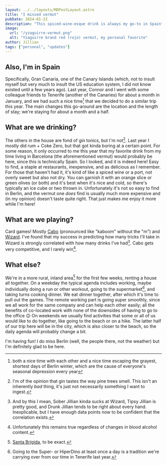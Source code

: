 ```yaml
---
layout: ../../layouts/MDPostLayout.astro
title: "I missed vermut"
pubDate: 2024-01-22
description: "This spiced-wine-esque drink is always my go-to in Spain"
image:
  url: "/yzaguirre-vermut.png"
  alt: "Yzaguirre brand red (rojo) vermut, my personal favorite"
author: Jillian
tags: ["personal", "updates"]
---
```


## Also, I'm in Spain 

Specifically, Gran Canaria, one of the Canary Islands (which, not to insult myself but very much to insult the US education system, I did not know existed until a few years ago). Last year, Connor and I went with some colleague friends to Tenerife (another of the Canaries) for about a month in January, and we had such a nice time[^1] that we decided to do a similar trip this year. The main changes this go-around are the location and the length of stay; we're staying for about a month and a half.

## What are we drinking?

The others in the house are fond of gin tonics, but I'm not[^2]. Last year I mostly did rum + Coke Zero, but that got kinda boring at a certain point. For some reason, it only occurred to me this year that my favorite drink from my time living in Barcelona (the aforementioned vermut) would probably be here, since this is technically Spain. So I looked, and it is indeed here! Easy to find, a staple at restaurants, inexpensive, and as delicious as I remember. For those that haven't had it, it's kind of like a spiced wine or a port, not overly sweet but also not dry. You can garnish it with an orange slice or green olives (or both) and it's best when it's nice and cold, so there's typically an ice cube or two thrown in. Unfortunately it's not so easy to find in Berlin, and the vermut one _does_ find is usually much more expensive and (in my opinion) doesn't taste quite right. That just makes me enjoy it more while I'm here!

## What are we playing?

Card games! Mostly [Cabo](https://en.wikipedia.org/wiki/Cabo_(game)) (pronounced like "kaboom" without the "m") and [Wizard](https://en.wikipedia.org/wiki/Wizard_(card_game)). I've found that my success in predicting how many tricks I'll take in Wizard is strongly correlated with how many drinks I've had[^3]. Cabo gets very competitive, and I rarely win[^4]. 

## What else?

We're in a more rural, inland area[^5] for the first few weeks, renting a house all together. On a weekday the typical agenda includes working, maybe individually doing a run or other workout, going to the supermarket[^6], and taking turns cooking dinner. We eat dinner together, after which it's time to pull out the games. The remote working part is going super smoothly, since we all work for the same company and can help each other easily; all the benefits of co-located work with none of the downsides of having to go to the office 😉 On weekends we usually find activities that some or all of us would like to do together, like going to the beach or on a hike. The latter half of our trip here will be in the city, which is also closer to the beach, so the daily agenda will probably change a bit.

I'm having fun! I do miss Berlin (well, the people there, not the weather) but I'm definitely glad to be here.

[^1]: both a nice time with each other and a nice time escaping the grayest, shortest days of Berlin winter, which are the cause of everyone's seasonal depression every year

[^2]: I'm of the opinion that gin tastes the way pine trees smell. This isn't an inherently _bad_ thing, it's just not necessarily something I want to ingest.

[^3]: And by this I mean, Sober Jillian kinda sucks at Wizard, Tipsy Jillian is pretty good, and Drunk Jillian tends to be right about every hand. Inexplicable, but I have enough data points now to be confident that the correlation exists. 

[^4]: Unfortunately this remains true regardless of changes in blood alcohol content.

[^5]: [Santa Brígida](https://www.google.com/maps/place/Sta+Br%C3%ADgida,+Las+Palmas/@28.0343027,-15.502291,16z/data=!3m1!4b1!4m6!3m5!1s0xc40913334afdd71:0x989b28a3d462a2f8!8m2!3d28.0358502!4d-15.4975124!16s%2Fg%2F11bc6wktml?entry=ttu), to be exact.

[^6]: Going to the Super- or HiperDino at least once a day is a tradition we're carrying over from our time in Tenerife last year.


